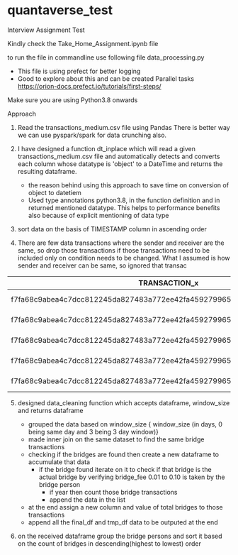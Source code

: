 # quantaverse_test
Interview Assignment Test

Kindly check the Take_Home_Assignment.ipynb file 

to run the file in commandline use following file data_processing.py
* This file is using prefect for better logging 
* Good to explore about this and can be created Parallel tasks
  https://orion-docs.prefect.io/tutorials/first-steps/
  
Make sure you are using Python3.8 onwards 


Approach 

1. Read the transactions_medium.csv file using Pandas 
	There is  better way we can use pyspark/spark for data crunching also.

2. I have designed a function dt_inplace which will read a given transactions_medium.csv file and automatically detects and converts each column whose datatype
    is 'object' to a DateTime and returns the resulting dataframe.
	- the reason behind using this approach to save time on conversion of object to datetiem 
	- Used type annotations python3.8, in the function definition and in returned mentioned datatype. This helps to performance benefits also because of explicit mentioning of data type

3. sort data on the basis of TIMESTAMP column in ascending order 

4.  There are few data transactions where the sender and receiver are the same, so drop those transactions 
	if those transactions need to be included only on condition needs to be changed.
	What I assumed is how sender and receiver can be same, so ignored that transac
  
 |                               TRANSACTION_x                              |     TIMESTAMP_x     | AMOUNT_x |     SENDER_x     |    RECEIVER_x    |
|:------------------------------------------------------------------------:|:-------------------:|:--------:|:----------------:|:----------------:|
| f7fa68c9abea4c7dcc812245da827483a772ee42fa459279965409da1416b2e620100227 | 2010-02-27 10:55:12 | 160.0000 | ID00000000000000 | ID00000000000000 |
| f7fa68c9abea4c7dcc812245da827483a772ee42fa459279965409da1416b2e620100227 | 2010-02-27 10:55:12 | 160.0000 | ID00000000000000 | ID00000000000000 |
| f7fa68c9abea4c7dcc812245da827483a772ee42fa459279965409da1416b2e620100227 | 2010-02-27 10:55:12 | 160.0000 | ID00000000000000 | ID00000000000000 |
| f7fa68c9abea4c7dcc812245da827483a772ee42fa459279965409da1416b2e620100227 | 2010-02-27 10:55:12 | 160.0000 | ID00000000000000 | ID00000000000000 |
| f7fa68c9abea4c7dcc812245da827483a772ee42fa459279965409da1416b2e620100227 | 2010-02-27 10:55:12 | 160.0000 | ID00000000000000 | ID00000000000000 |


5. designed data_cleaning function which accepts dataframe, window_size and returns dataframe
	- grouped the data based on window_size { window_size (in days, 0 being same day and 3 being 3 day window)}
	- made inner join on the same dataset to find the same 	bridge transactions
	- checking if the bridges are found then create a new dataframe to accumulate that data 
		- if the bridge found iterate on it to check if that bridge is the actual bridge by verifying bridge_fee 0.01 to 0.10 is taken by the bridge person
			-	if year then count those bridge transactions
			- 	append the data in the list 
	- at the end assign a new column and value of total bridges to those transactions 
	- append all the final_df and tmp_df data to be outputed at the end
		
6. on the received dataframe group the bridge persons and sort it based on the count of bridges in descending(highest to lowest) order 

